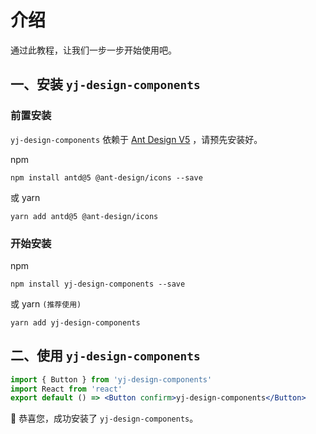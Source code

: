 # 介绍

通过此教程，让我们一步一步开始使用吧。

## 一、安装 `yj-design-components`

### 前置安装

`yj-design-components` 依赖于 [Ant Design V5](https://ant-design.antgroup.com/components/overview-cn) ，请预先安装好。

npm

```shell
npm install antd@5 @ant-design/icons --save
```

或 yarn

```shell
yarn add antd@5 @ant-design/icons
```

### 开始安装

npm

```shell
npm install yj-design-components --save
```

或 yarn `(推荐使用)`

```shell
yarn add yj-design-components
```

## 二、使用 `yj-design-components`

```jsx
import { Button } from 'yj-design-components'
import React from 'react'
export default () => <Button confirm>yj-design-components</Button>
```

🎉 恭喜您，成功安装了 `yj-design-components`。
